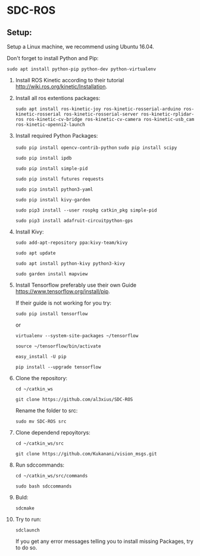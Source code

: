 # SDC-ROS


## Setup:

Setup a Linux machine, we recommend using Ubuntu 16.04.

Don't forget to install Python and Pip:

`sudo apt install python-pip python-dev python-virtualenv`

1. Install ROS Kinetic according to their tutorial http://wiki.ros.org/kinetic/Installation.

2. Install all ros extentions packages:

    `sudo apt install ros-kinetic-joy ros-kinetic-rosserial-arduino ros-kinetic-rosserial ros-kinetic-rosserial-server ros-kinetic-rplidar-ros ros-kinetic-cv-bridge ros-kinetic-cv-camera ros-kinetic-usb_cam ros-kinetic-openni2-launch`


3. Install required Python Packages:

    `sudo pip install opencv-contrib-python`
    `sudo pip install scipy`
    
    `sudo pip install ipdb`
    
    `sudo pip install simple-pid`
    
    `sudo pip install futures requests`
    
    `sudo pip install python3-yaml`
    
    `sudo pip install kivy-garden`
    
    `sudo pip3 install --user rospkg catkin_pkg simple-pid`
    
    `sudo pip3 install adafruit-circuitpython-gps`


4. Install Kivy:
    
    `sudo add-apt-repository ppa:kivy-team/kivy`
    
    `sudo apt update`
    
    `sudo apt install python-kivy python3-kivy`
    
    `sudo garden install mapview`

5. Install Tensorflow preferably use their own Guide https://www.tensorflow.org/install/pip.
    
    If their guide is not working for you try:
    
    `sudo pip install tensorflow`

    or
    
    
    `virtualenv --system-site-packages ~/tensorflow`
    
    `source ~/tensorflow/bin/activate`
    
    `easy_install -U pip`
    
    `pip install --upgrade tensorflow`

6. Clone the repository:
    
    `cd ~/catkin_ws`
    
    `git clone https://github.com/al3xius/SDC-ROS`

    Rename the folder to src:
    
    `sudo mv SDC-ROS src`

7. Clone dependend repoyitorys:
    
    `cd ~/catkin_ws/src`
    
    `git clone https://github.com/Kukanani/vision_msgs.git`

8. Run sdccommands:
    
    `cd ~/catkin_ws/src/commands`
    
    `sudo bash sdccommands`

9. Buld:
    
    `sdcmake`

10. Try to run:
    
    `sdclaunch`
    
    If you get any error messages telling you to install missing Packages, try to do so.